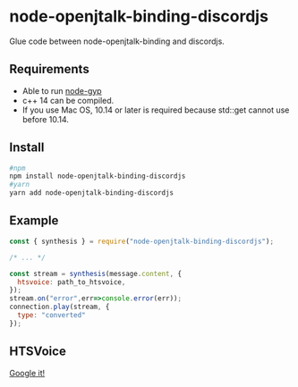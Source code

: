 # node-openjtalk-binding-discordjs
Glue code between node-openjtalk-binding and discordjs.

## Requirements
- Able to run [node-gyp](https://github.com/nodejs/node-gyp#installation)
- c++ 14 can be compiled. 
- If you use Mac OS, 10.14 or later is required because std::get cannot use before 10.14.

## Install
```sh
#npm
npm install node-openjtalk-binding-discordjs
#yarn
yarn add node-openjtalk-binding-discordjs
```

## Example
```js
const { synthesis } = require("node-openjtalk-binding-discordjs");

/* ... */

const stream = synthesis(message.content, {
  htsvoice: path_to_htsvoice,
});
stream.on("error",err=>console.error(err));
connection.play(stream, {
  type: "converted"
});
```

## HTSVoice
[Google it!](https://www.google.com/search?q=htsvoice)